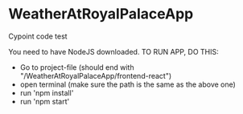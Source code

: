# WeatherAtRoyalPalaceApp
Cypoint code test

You need to have NodeJS downloaded.
TO RUN APP, DO THIS:
* Go to project-file (should end with "/WeatherAtRoyalPalaceApp/frontend-react")
* open terminal (make sure the path is the same as the above one)
* run 'npm install'
* run 'npm start'
